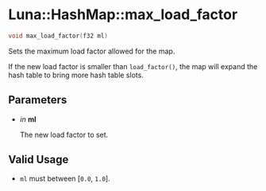 # Luna::HashMap::max_load_factor

```c++
void max_load_factor(f32 ml)
```

Sets the maximum load factor allowed for the map. 

If the new load factor is smaller than `load_factor()`, the map will expand the hash table to bring more hash table slots. 

## Parameters
* *in* **ml**

    The new load factor to set. 

## Valid Usage
* `ml` must between [`0.0`, `1.0`]. 

